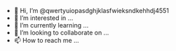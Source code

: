 - 👋 Hi, I’m @qwertyuiopasdghjklasfwieksndkehhdj4551
- 👀 I’m interested in ...
- 🌱 I’m currently learning ...
- 💞️ I’m looking to collaborate on ...
- 📫 How to reach me ...

<!---
qwertyuiopasdghjklasfwieksndkehhdj4551/qwertyuiopasdghjklasfwieksndkehhdj4551 is a ✨ special ✨ repository because its `README.md` (this file) appears on your GitHub profile.
You can click the Preview link to take a look at your changes.
--->
